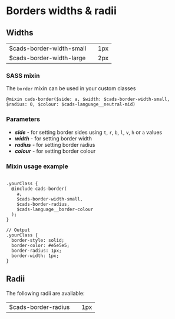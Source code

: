 # Borders widths & radii

## Widths

<table class="cads-stylebuide__table">
	<tbody>
		<tr>
			<td>$cads-border-width-small</td>
			<td><div class="cads-styleguide__sizing-border-medium" /></td>
			<td>1px</td>
		</tr>
		<tr>
			<td>$cads-border-width-large</td>
			<td><div class="cads-styleguide__sizing-border-large" /></td>
			<td>2px</td>
		</tr>
	</tbody>
</table>

### SASS mixin

The `border` mixin can be used in your custom classes

`@mixin cads-border($side: a, $width: $cads-border-width-small, $radius: 0, $colour: $cads-language__neutral-mid)`

### Parameters

-   **_side_** - for setting border sides using `t`, `r`, `b`, `l`, `v`, `h` or `a` values
-   **_width_** - for setting border width
-   **_radius_** - for setting border radius
-   **_colour_** - for setting border colour

### Mixin usage example

<pre><code class="css">
.yourClass {
  @include cads-border(
    a,
    $cads-border-width-small,
    $cads-border-radius,
    $cads-language__border-colour
  );
}

// Output
.yourClass {
  border-style: solid;
  border-color: #e5e5e5;
  border-radius: 1px;
  border-width: 1px;
}
</code></pre>

## Radii

The following radii are available:

<table class="cads-stylebuide__table">
	<tbody>
		<tr>
			<td>$cads-border-radius</td>
			<td><div class="cads-styleguide__sizing-radius" /></td>
			<td>1px</td>
		</tr>
	</tbody>
</table>
